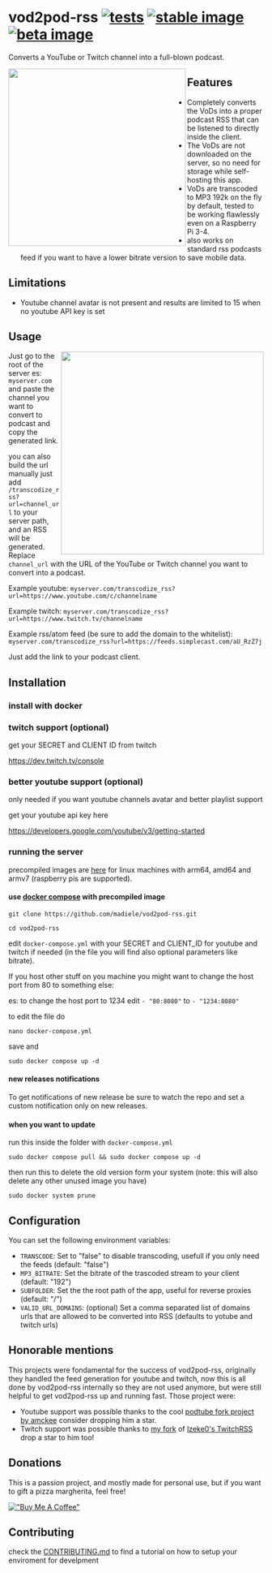 # vod2pod-rss [![tests](https://github.com/madiele/vod2pod-rss/actions/workflows/rust.yml/badge.svg)](https://github.com/madiele/vod2pod-rss/actions/workflows/rust.yml) [![stable image](https://github.com/madiele/vod2pod-rss/actions/workflows/docker-image.yml/badge.svg?branch=stable)](https://github.com/madiele/vod2pod-rss/actions/workflows/docker-image.yml) [![beta image](https://github.com/madiele/vod2pod-rss/actions/workflows/docker-image-beta.yml/badge.svg)](https://github.com/madiele/vod2pod-rss/actions/workflows/docker-image-beta.yml)

Converts a YouTube or Twitch channel into a full-blown podcast.

<a label="example of it working with podcast addict" href="url"><img src="https://user-images.githubusercontent.com/4585690/231301791-2f838fb3-4f6e-4382-bac4-c968bfe98c08.png" align="left" height="350" ></a>

## Features

- Completely converts the VoDs into a proper podcast RSS that can be listened to directly inside the client.
- The VoDs are not downloaded on the server, so no need for storage while self-hosting this app.
- VoDs are transcoded to MP3 192k on the fly by default, tested to be working flawlessly even on a Raspberry Pi 3-4.
- also works on standard rss podcasts feed if you want to have a lower bitrate version to save mobile data.

## Limitations

- Youtube channel avatar is not present and results are limited to 15 when no youtube API key is set

## Usage

<a label="frontend" href="url"><img src="https://user-images.githubusercontent.com/4585690/234704870-0bf3023a-78e0-4ccc-adea-9d1f6ea2fabc.png" align="right" width="400px" ></a>

Just go to the root of the server es: `myserver.com` and paste the channel you want to convert to podcast and copy the generated link.

you can also build the url manually just add `/transcodize_rss?url=channel_url` to your server path, and an RSS will be generated. Replace `channel_url` with the URL of the YouTube or Twitch channel you want to convert into a podcast.

Example youtube: `myserver.com/transcodize_rss?url=https://www.youtube.com/c/channelname`

Example twitch: `myserver.com/transcodize_rss?url=https://www.twitch.tv/channelname`

Example rss/atom feed (be sure to add the domain to the whitelist): `myserver.com/transcodize_rss?url=https://feeds.simplecast.com/aU_RzZ7j`

Just add the link to your podcast client.

## Installation

### install with docker

### twitch support (optional)

get your SECRET and CLIENT ID from twitch

<https://dev.twitch.tv/console>

### better youtube support (optional)

only needed if you want youtube channels avatar and better playlist support

get your youtube api key here

<https://developers.google.com/youtube/v3/getting-started>

### running the server

precompiled images are [here](https://hub.docker.com/r/madiele/vod2pod-rss/) for linux machines with arm64, amd64 and armv7 (raspberry pis are supported).

#### use [docker compose](https://docs.docker.com/compose/install/) with precompiled image

`git clone https://github.com/madiele/vod2pod-rss.git`

`cd vod2pod-rss`

edit `docker-compose.yml` with your SECRET and CLIENT_ID for youtube and twitch if needed
(in the file you will find also optional parameters like bitrate).

If you host other stuff on you machine you might want to change the host port from 80 to something else:

es: to change the host port to 1234 edit `- "80:8080"` to `- "1234:8080"`

to edit the file do

`nano docker-compose.yml`

save and

`sudo docker compose up -d`

#### new releases notifications

To get notifications of new release be sure to watch the repo and set a custom notification only on new releases.

#### when you want to update

run this inside the folder with `docker-compose.yml`

`sudo docker compose pull && sudo docker compose up -d`

then run this to delete the old version form your system (note: this will also delete any other unused image you have)

`sudo docker system prune`

## Configuration

You can set the following environment variables:

- `TRANSCODE`: Set to "false" to disable transcoding, usefull if you only need the feeds (default: "false")
- `MP3_BITRATE`: Set the bitrate of the trascoded stream to your client (default: "192")
- `SUBFOLDER`: Set the the root path of the app, useful for reverse proxies (default: "/")
- `VALID_URL_DOMAINS`: (optional) Set a comma separated list of domains urls that are allowed to be converted into RSS  (defaults to yotube and twitch urls)

## Honorable mentions

This projects were fondamental for the success of vod2pod-rss, originally they handled the feed generation for youtube and twitch, now this is all done by vod2pod-rss internally so they are not used anymore, but were still helpful to get vod2pod-rss up and running fast.
Those project were:
* Youtube support was possible thanks to the cool [podtube fork project by amckee](https://github.com/amckee/PodTube) consider dropping him a star.
* Twitch support was possible thanks to [my fork](https://github.com/madiele/TwitchToPodcastRSS) of [lzeke0's TwitchRSS](https://github.com/lzeke0/TwitchRSS) drop a star to him too!

## Donations

This is a passion project, and mostly made for personal use, but if you want to gift a pizza margherita, feel free!

[!["Buy Me A Coffee"](https://www.buymeacoffee.com/assets/img/custom_images/orange_img.png)](https://www.buymeacoffee.com/madiele)

## Contributing

check the [CONTRIBUTING.md](CONTRIBUTING.md) to find a tutorial on how to setup your enviroment for develpment
